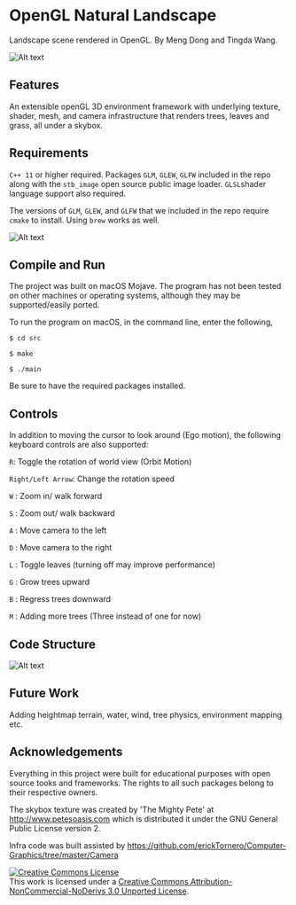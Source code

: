 # OpenGL Natural Landscape
Landscape scene rendered in OpenGL. By Meng Dong and Tingda Wang.

![Alt text](screenshots/scene1.png?raw=true "Scene")

## Features
An extensible openGL 3D environment framework with underlying texture, shader, mesh, and camera infrastructure that renders trees, leaves and grass, all under a skybox.

## Requirements
`C++ 11` or higher required. Packages `GLM`, `GLEW`, `GLFW` included in the repo along with the `stb_image` open source public image loader. `GLSL`shader language support also required. 

The versions of `GLM`, `GLEW`, and `GLFW` that we included in the repo require `cmake` to install. Using `brew` works as well. 

![Alt text](screenshots/scene2.png?raw=true "Scene 2")

## Compile and Run
The project was built on macOS Mojave. The program has not been tested on other machines or operating systems, although they may be supported/easily ported.

To run the program on macOS, in the command line, enter the following,

```$ cd src```

```$ make```

```$ ./main```

Be sure to have the required packages installed. 

## Controls
In addition to moving the cursor to look around (Ego motion), the following keyboard controls are also supported:

 `R`: Toggle the rotation of world view  (Orbit Motion)
 
 `Right/Left Arrow`: Change the rotation speed
 
 `W` : Zoom in/ walk forward
 
 `S` : Zoom out/ walk backward
 
 `A` : Move camera to the left
 
 `D` : Move camera to the right 
 
 `L` : Toggle leaves (turning off may improve performance)
 
 `G` : Grow trees upward  
 
 `B` : Regress trees downward
 
 `M` : Adding more trees (Three instead of one for now)

## Code Structure

![Alt text](screenshots/struct.png?raw=true "Code Structure")

## Future Work
Adding heightmap terrain, water, wind, tree physics, environment mapping etc.

## Acknowledgements
Everything in this project were built for educational purposes with open source tooks and frameworks. The rights to all such packages belong to their respective owners. 

The skybox texture was created by 'The Mighty Pete' at http://www.petesoasis.com which is distributed it under the GNU General Public License version 2.

Infra code was built assisted by https://github.com/erickTornero/Computer-Graphics/tree/master/Camera

<a rel="license" href="http://creativecommons.org/licenses/by-nc-nd/3.0/"><img alt="Creative Commons License" style="border-width:0" src="https://i.creativecommons.org/l/by-nc-nd/3.0/88x31.png" /></a><br />This work is licensed under a <a rel="license" href="http://creativecommons.org/licenses/by-nc-nd/3.0/">Creative Commons Attribution-NonCommercial-NoDerivs 3.0 Unported License</a>.
